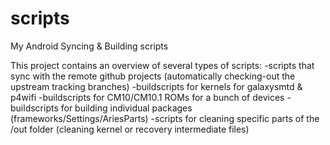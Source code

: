 scripts
=======

My Android Syncing &amp; Building scripts

This project contains an overview of several types of scripts:
-scripts that sync with the remote github projects (automatically checking-out the upstream tracking branches)
-buildscripts for kernels for galaxysmtd & p4wifi
-buildscripts for CM10/CM10.1 ROMs for a bunch of devices
-buildscripts for building individual packages (frameworks/Settings/AriesParts)
-scripts for cleaning specific parts of the /out folder (cleaning kernel or recovery intermediate files)
